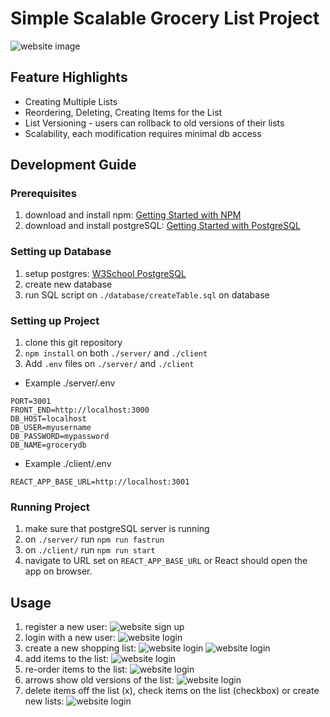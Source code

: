 # Simple Scalable Grocery List Project
![website image](https://github.com/jthnl/grocery/blob/main/images/main.png)

## Feature Highlights
- Creating Multiple Lists
- Reordering, Deleting, Creating Items for the List
- List Versioning - users can rollback to old versions of their lists
- Scalability, each modification requires minimal db access 

## Development Guide
### Prerequisites
1. download and install npm: [Getting Started with NPM](https://docs.npmjs.com/downloading-and-installing-node-js-and-npm)
1. download and install postgreSQL: [Getting Started with PostgreSQL](https://www.w3schools.com/postgresql/postgresql_getstarted.php)

### Setting up Database
1. setup postgres: [W3School PostgreSQL](https://www.w3schools.com/postgresql/postgresql_getstarted.php)
1. create new database
1. run SQL script on ```./database/createTable.sql``` on database

### Setting up Project
1. clone this git repository
1. ```npm install``` on both ```./server/``` and ```./client```
1. Add `.env` files on ```./server/``` and ```./client```
- Example ./server/.env
```
PORT=3001
FRONT_END=http://localhost:3000
DB_HOST=localhost
DB_USER=myusername
DB_PASSWORD=mypassword
DB_NAME=grocerydb
```
- Example ./client/.env
```
REACT_APP_BASE_URL=http://localhost:3001
```

### Running Project
1. make sure that postgreSQL server is running
1. on ```./server/``` run ```npm run fastrun```
1. on ```./client/``` run ```npm run start```
1. navigate to URL set on ```REACT_APP_BASE_URL``` or React should open the app on browser.

## Usage
1. register a new user:
![website sign up](https://github.com/jthnl/grocery/blob/main/images/signup.png)
1. login with a new user:
![website login](https://github.com/jthnl/grocery/blob/main/images/login.png)
1. create a new shopping list:
![website login](https://github.com/jthnl/grocery/blob/main/images/create_list.png)
![website login](https://github.com/jthnl/grocery/blob/main/images/new_list.png)
1. add items to the list:
![website login](https://github.com/jthnl/grocery/blob/main/images/add_items.png)
1. re-order items to the list:
![website login](https://github.com/jthnl/grocery/blob/main/images/reorder_items.png)
1. arrows show old versions of the list:
![website login](https://github.com/jthnl/grocery/blob/main/images/add_items.png)
1. delete items off the list (x), check items on the list (checkbox) or create new lists:
![website login](https://github.com/jthnl/grocery/blob/main/images/final.png)



